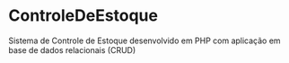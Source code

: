 # ControleDeEstoque
 Sistema de Controle de Estoque desenvolvido em PHP com aplicação em base de dados relacionais (CRUD)
